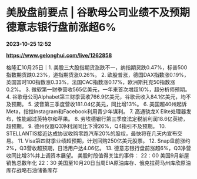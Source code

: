 # 美股盘前要点 | 谷歌母公司业绩不及预期 德意志银行盘前涨超6%

**2023-10-25 12:52**

**https://www.gelonghui.com/live/1262858**

格隆汇10月25日｜1. 美股三大股指期货涨跌不一，纳指期货跌0.47%，标普500指数期货跌0.23%，道指期货涨0.26%。 2. 欧股普涨，德国DAX指数涨0.19%，英国富时100指数涨0.33%，法国CAC指数涨0.17%，欧洲斯托克50指数涨0.2%。 3. 微软第一财季营收565亿美元，一年来首次增超10%，超分析师预期。 4. 谷歌母公司Alphabet第三财季营收766.9亿美元，谷歌云收入84.1亿美元，均不及预期。 5. 波音第三季度营收181.04亿美元，同比增13%。 6. 美国超40州起诉Meta，指控Instagram和Facebook利用青少年谋利。 7. 高通骁龙X Elite处理器发布，性能超过英特尔和苹果。 8. 劳埃德银行第三季度法定税前利润18.6亿英镑，超预期。 9. 德州仪器Q3净利润同比下滑26%，Q4指引不及预期。 10. STELLANTIS接近达成协议收购零跑汽车20%的股权，最快将在几天内宣布交易。 11. Visa第四财季业绩超预期，计划回购250亿美元股票。 12. Snap盘前涨约2%，Q3营收超预期，日活用户达4.06亿。 13. 德意志银行盘前涨超6%，Q3净营收同比增3%并上调资本展望。 美股时段值得关注的事件： 22：00 美国9月新屋销售总数年化 22：30 美国至10月20日当周EIA原油库存、俄克拉荷马州库欣原油库存战略石油储备库存